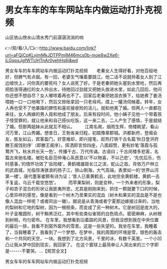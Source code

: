 # 男女车车的车车网站车内做运动打扑克视频
山区依山傍水山清水秀门前潺潺流淌的响

👉/观/看/入/口👉http://www.baidu.com/link?url=aFQjCpKLyjmMkJDTPPmIM46mcs0b-moe8w2Xe6-iLGqpxJgfWTUHTnAr0yehHs6i&wd

男女车车的车车网站车内做运动打扑克视频　　老秦女人生得好看，对他百般地好，但脾气有点倔。有一回，老婆生气嚷着要跳江。他二话不说就拎着女人到了江边坡坎上，问你真的要死吗？女人说死了好。于是老秦把她头塞到水里呛，然后再把脸涨得通红的女人拎出水，待她回过劲就又把她头放进水里，如此几回后，他问你还想不想自尽？女人嘟哝着再也不了。回家后老秦把她湿衣换下，给她煮了姜汤喂她一口一口地喝下，然后又赊账拿回一只老母鸡，煨上一罐汤伺候着。转年，女人再也受不了他暴躁的脾性和喜欢接收殓的活儿，就和他离了婚。但两人一直都在来往，女人再嫁的男人竟和他成了朋友。后来有段时间，他小姨子见他一个带着孩子怪受罪的，就让他来和自己搭伙吃饭，这一来二去，二人产生了感情，于是就结了婚。但那两姐妹从此就互不相认。
　　江南名阁，烟雨生辉，倚楼眺望，看山河万里，江山秀媚。想昔日，王勃省亲归程，初踏豫章郡城。洪都新府，登阁会友，胜友如云，宾客盈门，好意难却，即兴提笔，趁热打铁千古名篇‘秋日登洪府滕王阁饯别序’（即滕王阁序）。挥洒即言惊四座，八面超赞，更有妙笔‘落霞与孤鹜齐飞，秋水共长天一色’。传播千古，万代传诵。古语曰；千古闵楼多悲客，名篇古来驰名楼。被贬名臣范仲淹心系民意以‘不以物喜，不以己悲’，‘先忧后乐，伤时感事，’的情怀功效了‘岳阳楼’。黄鹤楼雄距长江之滨，蛇山之首。背依万户林立的武昌城，光临惊涛骇浪的扬子江，排山倒海，大气高端，表里如一的‘世界山河第一楼’。唐代墨客崔颢有诗为证；‘昔人已乘黄鹤去，此地空余黄鹤楼，黄鹤一去不复返，乌云千载空悠悠’。
　　而苹果梨树，则是变种，一个外来者的形象，梨子和杏子混合的形状让我匪夷所思，尤其是刚刚来到，抓住一颗就要下口的时候，心里异样的感觉，像是看到一个树木乃至果实的混血（树木和果实的混血是不是也像人混血一样呢？或者同出一辙）。据说是从青海或者宁夏那边嫁接过来的，当地的梨树和它地的梨树，因为一根枝条，而变成了另一种树木。它是树冠是庞大的，叶子呈椎圆形，树干黝黑泛红，其中有些类似雀斑的白色斑点。密密麻麻，从树根到树梢，均匀密布。
在车里，我想看到沿着路的风景，但我没想到我在中央位置的最后一排，我看不到窗外窗外的雪景。这是一些失望的。我坐在车里，我睡着了，当我睡着了，我看到了一个梦想。在梦中，我的周围的环境是雪，银色的轰击和一个共同的天空，一块。我想到了北方风景，千里的冰，有数千英里。一个小凹凸让我从梦中回到现实，我回家了。
在这个寰球上最简单让人哭出来的三个字即是------不要哭。...【观赏全文】

男女车车的车车网站车内做运动打扑克视频
